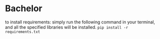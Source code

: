 # Bachelor

to install requirements: 
simply run the following command in your terminal, and all the specified libraries will be installed.
```pip install -r requirements.txt```


